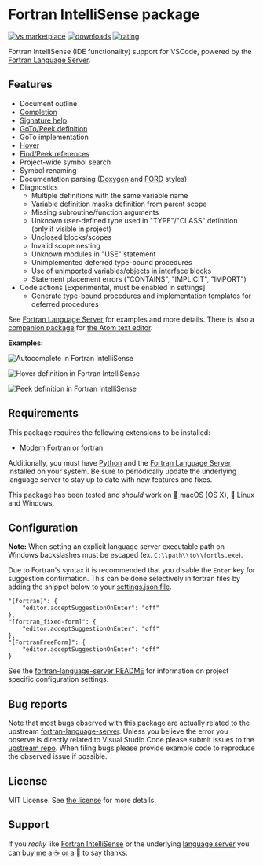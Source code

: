 # Fortran IntelliSense package
[![vs marketplace](https://img.shields.io/vscode-marketplace/v/hansec.fortran-ls.svg?label=vs%20marketplace)](https://marketplace.visualstudio.com/items?itemName=hansec.fortran-ls)
[![downloads](https://img.shields.io/vscode-marketplace/d/hansec.fortran-ls.svg)](https://marketplace.visualstudio.com/items?itemName=hansec.fortran-ls)
[![rating](https://img.shields.io/vscode-marketplace/r/hansec.fortran-ls.svg)](https://marketplace.visualstudio.com/items?itemName=hansec.fortran-ls)

Fortran IntelliSense (IDE functionality) support for VSCode, powered by the [Fortran Language Server](https://github.com/hansec/fortran-language-server).

## Features

* Document outline
* [Completion](https://raw.githubusercontent.com/hansec/fortran-language-server/master/images/fortls_autocomplete.gif)
* [Signature help](https://raw.githubusercontent.com/hansec/fortran-language-server/master/images/fortls_sigHelp.gif)
* [GoTo/Peek definition](https://raw.githubusercontent.com/hansec/fortran-language-server/master/images/fortls_gotodef.gif)
* GoTo implementation
* [Hover](https://raw.githubusercontent.com/hansec/fortran-language-server/master/images/fortls_hover.gif)
* [Find/Peek references](https://raw.githubusercontent.com/hansec/fortran-language-server/master/images/fortls_refs.png)
* Project-wide symbol search
* Symbol renaming
* Documentation parsing ([Doxygen](http://www.doxygen.org/) and [FORD](https://github.com/Fortran-FOSS-Programmers/ford) styles)
* Diagnostics
  - Multiple definitions with the same variable name
  - Variable definition masks definition from parent scope
  - Missing subroutine/function arguments
  - Unknown user-defined type used in "TYPE"/"CLASS" definition (only if visible in project)
  - Unclosed blocks/scopes
  - Invalid scope nesting
  - Unknown modules in "USE" statement
  - Unimplemented deferred type-bound procedures
  - Use of unimported variables/objects in interface blocks
  - Statement placement errors ("CONTAINS", "IMPLICIT", "IMPORT")
* Code actions [Experimental, must be enabled in settings]
  - Generate type-bound procedures and implementation templates for deferred procedures

See [Fortran Language Server](https://github.com/hansec/fortran-language-server) for examples and more details. There is also a [companion package](https://atom.io/packages/ide-fortran) for [the Atom text editor](https://atom.io/).

**Examples:**

![Autocomplete in Fortran IntelliSense](https://raw.githubusercontent.com/hansec/vscode-fortran-ls/master/images/autocomplete.png)

![Hover definition in Fortran IntelliSense](https://raw.githubusercontent.com/hansec/vscode-fortran-ls/master/images/hover_def.png)

![Peek definition in Fortran IntelliSense](https://raw.githubusercontent.com/hansec/vscode-fortran-ls/master/images/peek_def.png)

## Requirements
This package requires the following extensions to be installed:
 * [Modern Fortran](https://marketplace.visualstudio.com/items?itemName=krvajalm.linter-gfortran) or [fortran](https://marketplace.visualstudio.com/items?itemName=Gimly81.fortran)

Additionally, you must have [Python](https://www.python.org/) and the
[Fortran Language Server](https://github.com/hansec/fortran-language-server) installed
on your system. Be sure to periodically update the underlying language server to stay up to date with
new features and fixes.

This package has been tested and *should* work on :apple: macOS (OS X), :penguin: Linux and Windows.

## Configuration

**Note:** When setting an explicit language server executable path on Windows backslashes must be escaped (ex. `C:\\path\\to\\fortls.exe`).

Due to Fortran's syntax it is recommended that you disable the `Enter` key for suggestion confirmation.
This can be done selectively in fortran files by adding the snippet below to your
[settings.json file](https://code.visualstudio.com/docs/getstarted/settings).

    "[fortran]": {
        "editor.acceptSuggestionOnEnter": "off"
    },
    "[fortran_fixed-form]": {
        "editor.acceptSuggestionOnEnter": "off"
    },
    "[FortranFreeForm]": {
        "editor.acceptSuggestionOnEnter": "off"
    }

See the [fortran-language-server README](https://github.com/hansec/fortran-language-server/blob/master/README.rst) for
information on project specific configuration settings.

## Bug reports
Note that most bugs observed with this package are actually related to the upstream
[fortran-language-server](https://github.com/hansec/fortran-language-server). Unless you believe the error
you observe is directly related to Visual Studio Code please submit issues to the
[upstream repo](https://github.com/hansec/fortran-language-server/issues/new). When filing bugs please
provide example code to reproduce the observed issue if possible.

## License
MIT License. See [the license](LICENSE.md) for more details.

## Support

If you *really* like [Fortran IntelliSense](https://marketplace.visualstudio.com/items?itemName=hansec.fortran-ls) or the underlying [language server](https://github.com/hansec/fortran-language-server) you can <a href='https://paypal.me/hansec' target="_blank">buy me a :coffee: or a :beer:</a> to say thanks.
